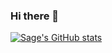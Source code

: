 ### Hi there 👋

<!--
**sage-wright/sage-wright** is a ✨ _special_ ✨ repository because its `README.md` (this file) appears on your GitHub profile.

Here are some ideas to get you started:

- 🔭 I’m currently working on ...
- 🌱 I’m currently learning ...
- 👯 I’m looking to collaborate on ...
- 🤔 I’m looking for help with ...
- 💬 Ask me about 
- 📫 How to reach me: ...
- 😄 Pronouns: she/her
- ⚡ Fun fact: ...
-->
[![Sage's GitHub stats](https://github-readme-stats.vercel.app/api?username=sage-wright\&hide_rank=true\&rank_icon=percentile\&show_icons=true\&show=prs_merged,prs_merged_percentage\&hide=stars,contribs,issues\&theme=transparent)](https://github.com/anuraghazra/github-readme-stats)
